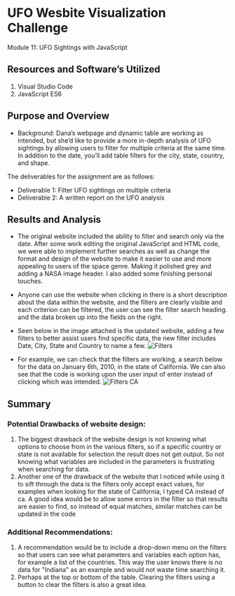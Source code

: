 # UFO Wesbite Visualization Challenge
Module 11: UFO Sightings with JavaScript

## Resources and Software’s Utilized

1. Visual Studio Code
2. JavaScript ES6

## Purpose and Overview 

- Background: Dana’s webpage and dynamic table are working as intended, but she’d like to provide a more in-depth analysis of UFO sightings by allowing users to filter for multiple criteria at the same time. In addition to the date, you’ll add table filters for the city, state, country, and shape.

The deliverables for the assignment are as follows:

- Deliverable 1: Filter UFO sightings on multiple criteria
- Deliverable 2: A written report on the UFO analysis

## Results and Analysis

- The original website included the ability to filter and search only via the date. After some work editing the original JavaScript and HTML code, we were able to implement further searches as well as change the format and design of the website to make it easier to use and more appealing to users of the space genre. Making it polished grey and adding a NASA image header. I also added some finishing personal touches.

- Anyone can use the website when clicking in there is a short description about the data within the website, and the filters are clearly visible and each criterion can be filtered, the user can see the filter search heading. and the data broken up into the fields on the right.

- Seen below in the image attached is the updated website, adding a few filters to better assist users find specific data, the new filter includes Date, City, State and Country to name a few.
![Filters](https://user-images.githubusercontent.com/88692025/141701610-303a06fb-8326-4fa0-b32d-58a27c94bacc.PNG)

- For example, we can check that the filters are working, a search below for the data on January 6th, 2010, in the state of California. We can also see that the code is working upon the user input of enter instead of clicking which was intended.
![Filters CA](https://user-images.githubusercontent.com/88692025/141701683-c351d9af-a928-4a1a-a29d-264cc9a24140.PNG)

## Summary

### Potential Drawbacks of website design:

1. The biggest drawback of the website design is not knowing what options to choose from in the various filters, so if a specific country or state is not available for selection the result does not get output. So not knowing what variables are included in the parameters is frustrating when searching for data. 
2. Another one of the drawback of the website that I noticed while using it to sift through the data is the filters only accept exact values, for examples when looking for the state of California, I typed CA instead of ca. A good idea would be to allow some errors in the filter so that results are easier to find, so instead of equal matches, similar matches can be updated in the code

### Additional Recommendations:

1. A recommendation would be to include a drop-down menu on the filters so that users can see what parameters and variables each option has, for example a list of the countries. This way the user knows there is no data for "Indiana" as an example and would not waste time searching it.
2. Perhaps at the top or bottom of the table. Clearing the filters using a button to clear the filters is also a great idea.
